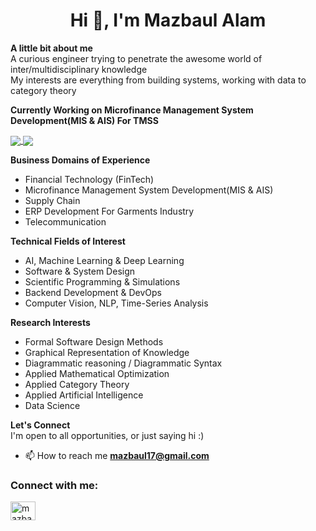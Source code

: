 <h1 align="center">Hi 👋, I'm Mazbaul Alam</h1>

**A little bit about me** <br/>
A curious engineer trying to penetrate the awesome world of inter/multidisciplinary knowledge <br/>
My interests are everything from building systems, working with data to category theory 

**Currently Working on Microfinance Management System Development(MIS & AIS) For TMSS** <br/>


<a href="https://github-readme-stats.vercel.app/api?username=mazbaul&count_private=true&show_icons=true&theme=chartreuse-dark">
  <img align="center" src="https://github-readme-stats.vercel.app/api?username=mazbaul&bg_color=30,e96443,904e95&title_color=fff&text_color=fff" />
</a>
<a href="https://github-readme-stats.vercel.app/api/top-langs/?username=Mazbaul&count_private=true&show_icons=true&theme=chartreuse-dark">
  <img align="center" src="https://github-readme-stats.vercel.app/api/top-langs/?username=Mazbaul&bg_color=30,e96443,904e95&title_color=fff&text_color=fff&layout=compact" />
</a>
<br/>

**Business Domains of Experience** <br/>
- Financial Technology (FinTech)
- Microfinance Management System Development(MIS & AIS)
- Supply Chain 
- ERP Development For Garments Industry
- Telecommunication 

**Technical Fields of Interest** <br/>
- AI, Machine Learning & Deep Learning
- Software & System Design
- Scientific Programming & Simulations
- Backend Development & DevOps
- Computer Vision, NLP, Time-Series Analysis
 
**Research Interests** <br/>
- Formal Software Design Methods
- Graphical Representation of Knowledge
- Diagrammatic reasoning / Diagrammatic Syntax
- Applied Mathematical Optimization
- Applied Category Theory
- Applied Artificial Intelligence 
- Data Science 

**Let's Connect** <br/>
I'm open to all opportunities, or just saying hi :)

 
- 📫 How to reach me **mazbaul17@gmail.com**

<h3 align="left">Connect with me:</h3>
<p align="left">
<a href="https://linkedin.com/in/mazbaulalam" target="blank"><img align="center" src="https://cdn.jsdelivr.net/npm/simple-icons@3.0.1/icons/linkedin.svg" alt="mazbaulalam" height="30" width="40" /></a>




